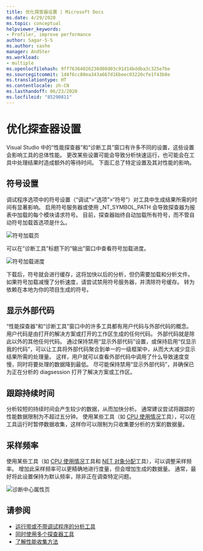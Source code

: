 ```yaml
---
title: 优化探查器设置 | Microsoft Docs
ms.date: 4/29/2020
ms.topic: conceptual
helpviewer_keywords:
- Profiler, improve performance
author: Sagar-S-S
ms.author: sashe
manager: AndSter
ms.workload:
- multiple
ms.openlocfilehash: 9ff76364026230d08d03c91d14bddba3c325e7be
ms.sourcegitcommit: 1d4f6cc80ea343a667d16beec03220cfe1f43b8e
ms.translationtype: HT
ms.contentlocale: zh-CN
ms.lasthandoff: 06/23/2020
ms.locfileid: "85290811"
---
```

# <a name="optimizing-profiler-settings"></a>优化探查器设置

Visual Studio 中的“性能探查器”和“诊断工具”窗口有许多不同的设置，这些设置会影响工具的总体性能。 更改某些设置可能会导致分析快速运行，也可能会在工具中处理结果时造成额外的等待时间。 下面汇总了特定设置及其对性能的影响。

## <a name="symbol-settings"></a>符号设置

调试程序选项中的符号设置（“调试”>“选项”>“符号”）对工具中生成结果所需的时间有显著影响。 启用符号服务器或使用 _NT_SYMBOL_PATH 会导致探查器为报表中加载的每个模块请求符号。 目前，探查器始终自动加载所有符号，而不管自动符号加载首选项是什么。

![符号加载页](../profiling/media/symbolloading.png "符号加载")

可以在“诊断工具”标题下的“输出”窗口中查看符号加载进度。

![符号加载进度](../profiling/media/symbolloadingprogress.png "符号加载进度")

下载后，符号就会进行缓存，这将加快以后的分析，但仍需要加载和分析文件。 如果符号加载减慢了分析速度，请尝试禁用符号服务器，并清除符号缓存。 转为依赖在本地为你的项目生成的符号。

## <a name="show-external-code"></a>显示外部代码

“性能探查器”和“诊断工具”窗口中的许多工具都有用户代码与外部代码的概念。 用户代码是由打开的解决方案或打开的工作区生成的任何代码。 外部代码就是除此以外的其他任何代码。 通过保持禁用“显示外部代码”设置，或保持启用“仅显示我的代码”，可以让工具将外部代码聚合到单一的一级框架中，从而大大减少显示结果所需的处理量。 这样，用户就可以查看外部代码中调用了什么导致速度变慢，同时将要处理的数据降到最低。 尽可能保持禁用“显示外部代码”，并确保已为正在分析的 diagsession 打开了解决方案或工作区。

## <a name="trace-duration"></a>跟踪持续时间

分析较短的持续时间会产生较少的数据，从而加快分析。 通常建议尝试将跟踪的性能数据限制为不超过五分钟。 使用某些工具（如 [CPU 使用情况](../profiling/cpu-usage.md)工具），可以在工具运行时暂停数据收集，这样你可以限制为只收集要分析的方案的数据量。

## <a name="sampling-frequency"></a>采样频率

使用某些工具（如 [CPU 使用情况](../profiling/cpu-usage.md)工具和 [NET 对象分配](../profiling/dotnet-alloc-tool.md)工具），可以调整采样频率。 增加此采样频率可以更精确地进行度量，但会增加生成的数据量。 通常，最好将此设置保持为默认频率，除非正在调查特定问题。

![诊断中心属性页](../profiling/media/diaghubpropertiespage.png "诊断中心属性页")

## <a name="see-also"></a>请参阅

- [运行带或不带调试程序的分析工具](../profiling/running-profiling-tools-with-or-without-the-debugger.md)
- [同时使用多个探查器工具](../profiling/use-multiple-profiler-tools-simultaneously.md)
- [了解性能收集方法](../profiling/understanding-performance-collection-methods-perf-profiler.md)
